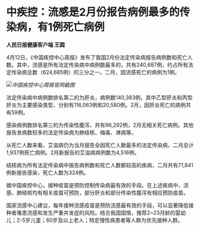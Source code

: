 # 中疾控：流感是2月份报告病例最多的传染病，有1例死亡病例

**人民日报健康客户端 王圆**

4月12日，《中国疾控中心周报》发布了我国2月份法定传染病报告病例数和死亡人数。其中，流感是所有法定传染病中病例数最多的，共有240,687例，约占所有法定传染病总数（624,685例）的三分之一。二月，因流感死亡的病例为1例。

![](https://inews.gtimg.com/om_bt/Oxb141D3N9-0uaSwVHXKGdioxYV__28TjNKsginoxtwGEAA/1000)_中国疾控中心周报官网截图_

法定传染病中病例数排名第二的为肝炎，病例数140,383例，其中乙型肝炎和丙型肝炎为主要感染类型，分别有116,063例和20,580例。2月，因肝炎死亡的病例共有59例。

感染病例数排名第三的为传染性腹泻，共有96,292例，2月无相关死亡病例。其他报告发病数较多的法定传染病为肺结核、梅毒、淋病等。

从死亡人数来看，艾滋病仍为当月报告全因死亡人数最多的法定传染病，二月总计1,937例死亡病例。2月新报告的艾滋病病例数为4,516例。

结核病为所有法定传染病中报告病例数和死亡人数都较高的疾病，二月共有71,841例新报告感染，死亡人数为324例。

据中国疾控中心，接种疫苗是预防控制传染病最有效的手段。在上述疾病中，流感、肺结核均有相关疫苗可预防，部分肝炎和部分传染性腹泻有相应预防疫苗。

国家流感中心建议，每年接种流感疫苗是预防流感最有效的手段，可以显著降低接种者罹患流感和发生严重并发症的风险。结合我国国情，推荐2~23月龄的婴幼儿；2-5岁儿童；60岁及以上老人；特定慢性病患者等人群为优先接种人群。

